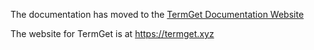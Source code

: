 The documentation has moved to the [TermGet Documentation Website](https://termget.xyz/docs/)

The website for TermGet is at https://termget.xyz
